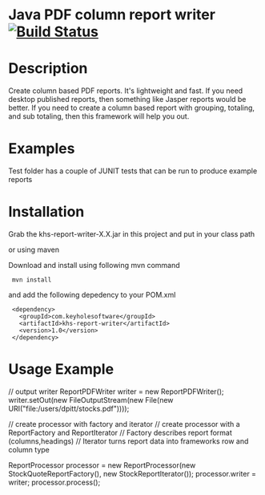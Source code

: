 Java PDF column report writer  [![Build Status](https://secure.travis-ci.org/in-the-keyhole/khs-report-writer.png?branch=master)](http://travis-ci.org/in-the-keyhole/khs-report-writer)
===========

Description
===========
Create column based PDF reports. It's lightweight and fast. If you need desktop published 
reports, then something like Jasper reports would be better.  If you need to create a column
based report with grouping, totaling, and sub totaling, then this framework will help you out. 

Examples
========
Test folder has a couple of JUNIT tests that can be run to produce example reports

Installation
============
Grab the khs-report-writer-X.X.jar in this project and put in your class path

or using maven

Download and install using following mvn command 

     mvn install 

and add the following depedency to your POM.xml 

     <dependency>
       <groupId>com.keyholesoftware</groupId>
       <artifactId>khs-report-writer</artifactId>
       <version>1.0</version>
     </dependency>

Usage Example
=============

// output writer
ReportPDFWriter writer = new ReportPDFWriter();
writer.setOut(new FileOutputStream(new File(new URI("file:/users/dpitt/stocks.pdf"))));

// create processor with factory and iterator
// create processor with a ReportFactory and ReportIterator
// Factory describes report format (columns,headings) 
// Iterator turns report data into frameworks row and column type

ReportProcessor processor = new ReportProcessor(new StockQuoteReportFactory(), new StockReportIterator());
processor.writer = writer;
processor.process();

















